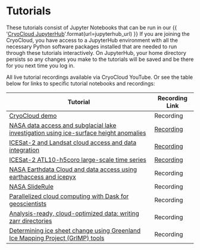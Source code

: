 # Tutorials

These tutorials consist of Jupyter Notebooks that can be run in our
{{ '[CryoCloud JupyterHub]({url})'.format(url=jupyterhub_url) }}
If you are joining the CryoCloud, you have access to a JupyterHub environment
with all the necessary Python software packages installed that are needed to run
through these tutorials interactively. On JupyterHub, your home directory persists
so any changes you make to the tutorials will be saved and be there for you next
time you log in.

All live tutorial recordings available via CryoCloud YouTube. Or see the table below for links to specific tutorial notebooks and recordings:


| Tutorial | Recording Link |
| ---  | --- |
| [CryoCloud demo](https://book.cryointhecloud.com/tutorials/cryocloud_demo/CryoCloud_demo.html) | Recording
| [NASA data access and subglacial lake investigation using ice-surface height anomalies](https://book.cryointhecloud.com/tutorials/IS2_ATL15_surface_height_anomalies/IS2_ATL15_surface_height_anomalies.html) | [Recording](https://youtu.be/HnGsCKyxkPo)
| [ICESat-2 and Landsat cloud access and data integration](https://book.cryointhecloud.com/tutorials/IS2_cloud_Landsat_integration.html) | [Recording](https://youtu.be/QNrDlwiomgc)
| [ICESat-2 ATL10-h5coro large-scale time series](https://book.cryointhecloud.com/external/ICESAT2_ATL10-h5coro_large_scale_time_series.html) | [Recording](https://youtu.be/iSRjtXoflRU)
| [NASA Earthdata Cloud and data access using earthaccess and icepyx](https://book.cryointhecloud.com/tutorials/NASA-Earthdata-Cloud-Access/index.html) | Recording
| [NASA SlideRule](https://book.cryointhecloud.com/tutorials/SlideRule_applications/SlideRule_applications.html) | Recording
| [Parallelized cloud computing with Dask for geoscientists](https://book.cryointhecloud.com/tutorials/dask_for_geoscientists.html) | Recording
| [Analysis-ready, cloud-optimized data: writing zarr directories](https://book.cryointhecloud.com/tutorials/ARCOdata_writingZarrs.html) | Recording
| [Determining ice sheet change using Greenland Ice Mapping Project (GrIMP) tools](https://book.cryointhecloud.com/tutorials/GrIMP/GrIMP_tutorial_AGU23.html) | Recording
